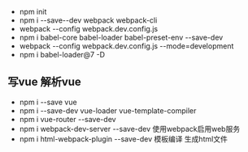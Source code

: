 
- npm init
- npm i --save--dev webpack webpack-cli
- webpack --config webpack.dev.config.js
- npm i babel-core babel-loader babel-preset-env --save-dev
- webpack --config webpack.dev.config.js --mode=development
- npm i babel-loader@7 -D
## 写vue 解析vue
- npm i --save vue
- npm i --save-dev vue-loader vue-template-compiler
- npm i vue-router --save-dev
- npm i webpack-dev-server --save-dev 使用webpack启用web服务
- npm i html-webpack-plugin --save-dev 模板编译 生成html文件
